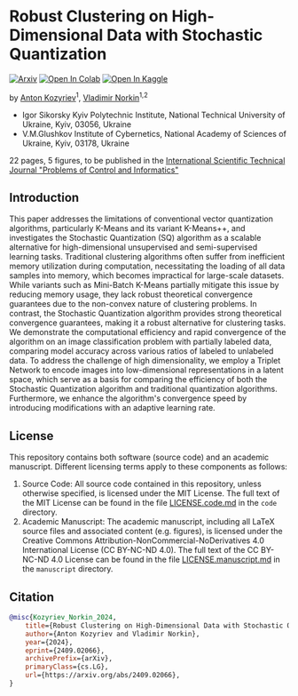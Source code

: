 # Robust Clustering on High-Dimensional Data with Stochastic Quantization

[![Arxiv](https://img.shields.io/badge/arXiv-2409.02066-B21A1B)](https://doi.org/10.48550/arXiv.2409.02066)
[![Open In Colab](https://img.shields.io/badge/Colab-F9AB00?logo=googlecolab&color=525252)](https://colab.research.google.com/github/kaydotdev/stochastic-quantization/blob/master/code/notebooks/simlearning.ipynb)
[![Open In Kaggle](https://img.shields.io/badge/Kaggle-20BEFF?logo=Kaggle&logoColor=white)](https://www.kaggle.com/notebooks/welcome?src=https://github.com/kaydotdev/stochastic-quantization/blob/master/code/notebooks/simlearning.ipynb)

by [Anton Kozyriev](mailto:a.kozyriev@kpi.ua)<sup>1</sup>, [Vladimir Norkin](mailto:v.norkin@kpi.ua)<sup>1,2</sup>

 - Igor Sikorsky Kyiv Polytechnic Institute, National Technical University of Ukraine, Kyiv, 03056, Ukraine
 - V.M.Glushkov Institute of Cybernetics, National Academy of Sciences of Ukraine, Kyiv, 03178, Ukraine

22 pages, 5 figures, to be published in the [International Scientific Technical Journal "Problems of Control and Informatics"](https://jais.net.ua/)

## Introduction

This paper addresses the limitations of conventional vector quantization algorithms, particularly K-Means and its 
variant K-Means++, and investigates the Stochastic Quantization (SQ) algorithm as a scalable alternative for 
high-dimensional unsupervised and semi-supervised learning tasks. Traditional clustering algorithms often suffer 
from inefficient memory utilization during computation, necessitating the loading of all data samples into memory, 
which becomes impractical for large-scale datasets. While variants such as Mini-Batch K-Means partially mitigate this 
issue by reducing memory usage, they lack robust theoretical convergence guarantees due to the non-convex nature of 
clustering problems. In contrast, the Stochastic Quantization algorithm provides strong theoretical convergence 
guarantees, making it a robust alternative for clustering tasks. We demonstrate the computational efficiency and rapid 
convergence of the algorithm on an image classification problem with partially labeled data, comparing model accuracy 
across various ratios of labeled to unlabeled data. To address the challenge of high dimensionality, we employ a 
Triplet Network to encode images into low-dimensional representations in a latent space, which serve as a basis for 
comparing the efficiency of both the Stochastic Quantization algorithm and traditional quantization algorithms. 
Furthermore, we enhance the algorithm's convergence speed by introducing modifications with an adaptive learning rate.

## License

This repository contains both software (source code) and an academic manuscript. Different licensing terms apply to 
these components as follows:
 1. Source Code: All source code contained in this repository, unless otherwise specified, is licensed under the MIT 
License. The full text of the MIT License can be found in the file [LICENSE.code.md](./code/LICENSE.code.md) in the
`code` directory.
 2. Academic Manuscript: The academic manuscript, including all LaTeX source files and associated content (e.g. 
figures), is licensed under the Creative Commons Attribution-NonCommercial-NoDerivatives 4.0 International License 
(CC BY-NC-ND 4.0). The full text of the CC BY-NC-ND 4.0 License can be found in the file 
[LICENSE.manuscript.md](./manuscript/LICENSE.manuscript.md) in the `manuscript` directory.

## Citation

```bib
@misc{Kozyriev_Norkin_2024,
    title={Robust Clustering on High-Dimensional Data with Stochastic Quantization}, 
    author={Anton Kozyriev and Vladimir Norkin},
    year={2024},
    eprint={2409.02066},
    archivePrefix={arXiv},
    primaryClass={cs.LG},
    url={https://arxiv.org/abs/2409.02066},
}
```
